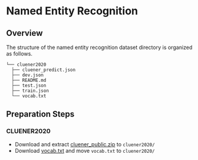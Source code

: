 # Named Entity Recognition

## Overview

The structure of the named entity recognition dataset directory is organized as follows.

```text
└── cluener2020
  ├── cluener_predict.json
  ├── dev.json
  ├── README.md
  ├── test.json
  ├── train.json
  └── vocab.txt
```

## Preparation Steps

### CLUENER2020

- Download and extract [cluener_public.zip](https://storage.googleapis.com/cluebenchmark/tasks/cluener_public.zip) to `cluener2020/`
- Download [vocab.txt](https://download.openmmlab.com/mmocr/data/cluener_public/vocab.txt) and move `vocab.txt` to `cluener2020/`
